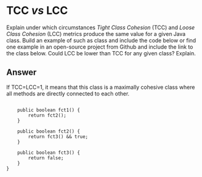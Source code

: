 # TCC *vs* LCC

Explain under which circumstances *Tight Class Cohesion* (TCC) and *Loose Class Cohesion* (LCC) metrics produce the same value for a given Java class. Build an example of such as class and include the code below or find one example in an open-source project from Github and include the link to the class below. Could LCC be lower than TCC for any given class? Explain.

## Answer

If TCC=LCC=1, it means that this class is a maximally cohesive class where all methods are directly connected to each other.

```public class Lcc_tcc {
    
    public boolean fct1() {
        return fct2();
    }

    public boolean fct2() {
        return fct3() && true;
    }

    public boolean fct3() {
        return false;
    }
}
```